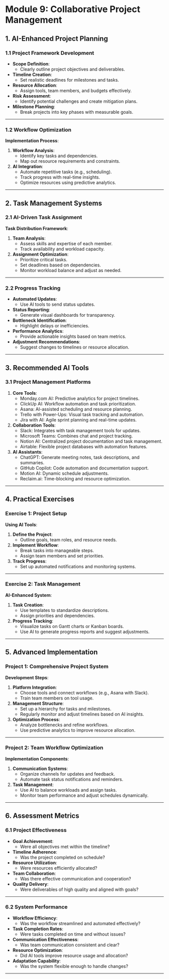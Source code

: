 # Module 9: Collaborative Project Management

## 1. AI-Enhanced Project Planning

### 1.1 Project Framework Development
- **Scope Definition**:
  - Clearly outline project objectives and deliverables.
- **Timeline Creation**:
  - Set realistic deadlines for milestones and tasks.
- **Resource Allocation**:
  - Assign tools, team members, and budgets effectively.
- **Risk Assessment**:
  - Identify potential challenges and create mitigation plans.
- **Milestone Planning**:
  - Break projects into key phases with measurable goals.

---

### 1.2 Workflow Optimization
**Implementation Process**:
1. **Workflow Analysis**:
   - Identify key tasks and dependencies.
   - Map out resource requirements and constraints.
2. **AI Integration**:
   - Automate repetitive tasks (e.g., scheduling).
   - Track progress with real-time insights.
   - Optimize resources using predictive analytics.

---

## 2. Task Management Systems

### 2.1 AI-Driven Task Assignment
**Task Distribution Framework**:
1. **Team Analysis**:
   - Assess skills and expertise of each member.
   - Track availability and workload capacity.
2. **Assignment Optimization**:
   - Prioritize critical tasks.
   - Set deadlines based on dependencies.
   - Monitor workload balance and adjust as needed.

---

### 2.2 Progress Tracking
- **Automated Updates**:
  - Use AI tools to send status updates.
- **Status Reporting**:
  - Generate visual dashboards for transparency.
- **Bottleneck Identification**:
  - Highlight delays or inefficiencies.
- **Performance Analytics**:
  - Provide actionable insights based on team metrics.
- **Adjustment Recommendations**:
  - Suggest changes to timelines or resource allocation.

---

## 3. Recommended AI Tools

### 3.1 Project Management Platforms
1. **Core Tools**:
   - Monday.com AI: Predictive analytics for project timelines.
   - ClickUp AI: Workflow automation and task prioritization.
   - Asana: AI-assisted scheduling and resource planning.
   - Trello with Power-Ups: Visual task tracking and automation.
   - Jira with AI: Agile sprint planning and real-time updates.
2. **Collaboration Tools**:
   - Slack: Integrates with task management tools for updates.
   - Microsoft Teams: Combines chat and project tracking.
   - Notion AI: Centralized project documentation and task management.
   - Airtable: Flexible project databases with automation features.
3. **AI Assistants**:
   - ChatGPT: Generate meeting notes, task descriptions, and summaries.
   - GitHub Copilot: Code automation and documentation support.
   - Motion AI: Dynamic schedule adjustments.
   - Reclaim.ai: Time-blocking and resource optimization.

---

## 4. Practical Exercises

### Exercise 1: Project Setup
**Using AI Tools**:
1. **Define the Project**:
   - Outline goals, team roles, and resource needs.
2. **Implement Workflow**:
   - Break tasks into manageable steps.
   - Assign team members and set priorities.
3. **Track Progress**:
   - Set up automated notifications and monitoring systems.

---

### Exercise 2: Task Management
**AI-Enhanced System**:
1. **Task Creation**:
   - Use templates to standardize descriptions.
   - Assign priorities and dependencies.
2. **Progress Tracking**:
   - Visualize tasks on Gantt charts or Kanban boards.
   - Use AI to generate progress reports and suggest adjustments.

---

## 5. Advanced Implementation

### Project 1: Comprehensive Project System
**Development Steps**:
1. **Platform Integration**:
   - Choose tools and connect workflows (e.g., Asana with Slack).
   - Train team members on tool usage.
2. **Management Structure**:
   - Set up a hierarchy for tasks and milestones.
   - Regularly monitor and adjust timelines based on AI insights.
3. **Optimization Process**:
   - Analyze bottlenecks and refine workflows.
   - Use predictive analytics to improve resource allocation.

---

### Project 2: Team Workflow Optimization
**Implementation Components**:
1. **Communication Systems**:
   - Organize channels for updates and feedback.
   - Automate task status notifications and reminders.
2. **Task Management**:
   - Use AI to balance workloads and assign tasks.
   - Monitor team performance and adjust schedules dynamically.

---

## 6. Assessment Metrics

### 6.1 Project Effectiveness
- **Goal Achievement**:
  - Were all objectives met within the timeline?
- **Timeline Adherence**:
  - Was the project completed on schedule?
- **Resource Utilization**:
  - Were resources efficiently allocated?
- **Team Collaboration**:
  - Was there effective communication and cooperation?
- **Quality Delivery**:
  - Were deliverables of high quality and aligned with goals?

---

### 6.2 System Performance
- **Workflow Efficiency**:
  - Was the workflow streamlined and automated effectively?
- **Task Completion Rates**:
  - Were tasks completed on time and without issues?
- **Communication Effectiveness**:
  - Was team communication consistent and clear?
- **Resource Optimization**:
  - Did AI tools improve resource usage and allocation?
- **Adaptation Capability**:
  - Was the system flexible enough to handle changes?

---
